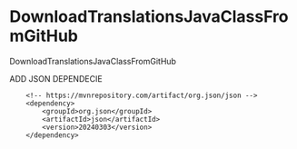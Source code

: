 # DownloadTranslationsJavaClassFromGitHub
DownloadTranslationsJavaClassFromGitHub


ADD JSON DEPENDECIE

        <!-- https://mvnrepository.com/artifact/org.json/json -->
        <dependency>
            <groupId>org.json</groupId>
            <artifactId>json</artifactId>
            <version>20240303</version>
        </dependency>
